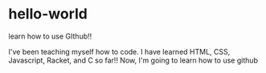 # hello-world
learn how to use GIthub!!

I've been teaching myself how to code. I have learned HTML, CSS, Javascript, Racket, and C so far!!
Now, I'm going to learn how to use github
